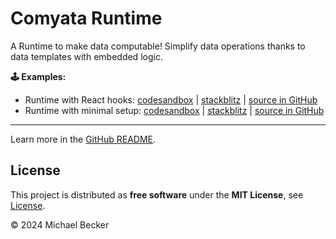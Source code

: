 # Comyata Runtime

A Runtime to make data computable! Simplify data operations thanks to data templates with embedded logic.

**🕹️ Examples:**

- Runtime with React hooks: [codesandbox](https://codesandbox.io/p/devbox/github/comyata/comyata/tree/main/apps/sandbox?file=%2Fsrc%2FPages%2FPageHome.tsx) | [stackblitz](https://stackblitz.com/github/comyata/comyata/tree/main/apps/sandbox?file=src%2FPages%2FPageHome.tsx) | [source in GitHub](https://github.com/comyata/comyata/tree/main/apps/sandbox)
- Runtime with minimal setup: [codesandbox](https://codesandbox.io/p/devbox/github/comyata/comyata/tree/main/apps/minimal-runtime?file=%2Fsrc%2Findex.ts) | [stackblitz](https://stackblitz.com/github/comyata/comyata/tree/main/apps/minimal-runtime?file=src%2Findex.ts) | [source in GitHub](https://github.com/comyata/comyata/tree/main/apps/minimal-runtime)

---

Learn more in the [GitHub README](https://github.com/comyata/comyata#setup-runtime).

## License

This project is distributed as **free software** under the **MIT License**, see [License](https://github.com/comyata/comyata/blob/main/LICENSE).

© 2024 Michael Becker
